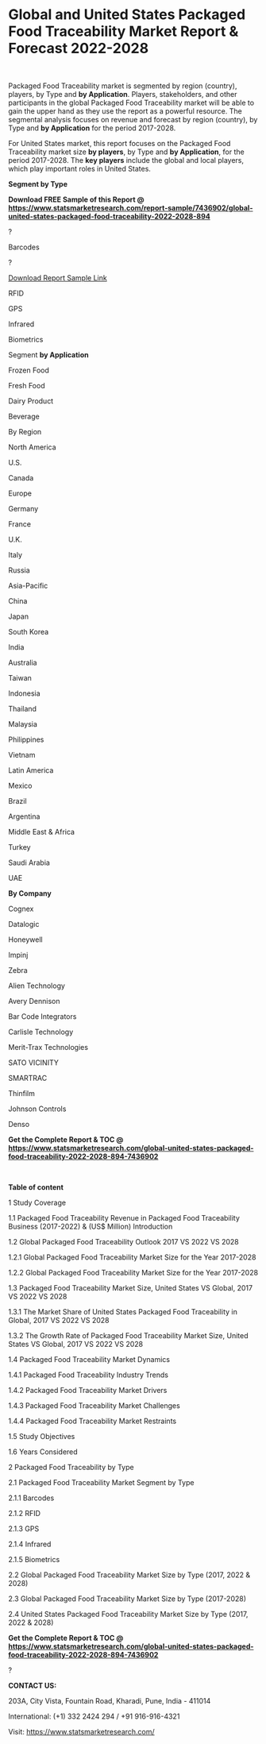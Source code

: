 <h1>Global and United States Packaged Food Traceability Market Report & Forecast 2022-2028</h1><br/><p>Packaged Food Traceability market is segmented by region (country), players, by Type and <strong>by Application</strong>. Players, stakeholders, and other participants in the global Packaged Food Traceability market will be able to gain the upper hand as they use the report as a powerful resource. The segmental analysis focuses on revenue and forecast by region (country), by Type and <strong>by Application</strong> for the period 2017-2028.</p>
 
 
 
 <p>For United States market, this report focuses on the Packaged Food Traceability market size <strong>by players</strong>, by Type and <strong>by Application</strong>, for the period 2017-2028. The <strong>key players</strong> include the global and local players, which play important roles in United States.</p>
 
 
 
 <p><strong>Segment by Type</strong></p>
 
 
 
 <div><b>Download FREE Sample of this Report @ <a href="https://www.statsmarketresearch.com/download-free-sample/7436902/global-united-states-packaged-food-traceability-2022-2028-894">https://www.statsmarketresearch.com/report-sample/7436902/global-united-states-packaged-food-traceability-2022-2028-894</a></b></div>
 
 
 
 <p>? </p>
 
 
 
 <p>Barcodes</p>
 
 
 
 <p>? </p>
 
 
 
 <p><a href="https://www.statsmarketresearch.com/download-free-sample/7436902/global-united-states-packaged-food-traceability-2022-2028-894">Download Report Sample Link</a></p>
 
 
 
 <p>RFID</p>
 
 
 
 <p>GPS</p>
 
 
 
 <p>Infrared</p>
 
 
 
 <p>Biometrics</p>
 
 
 
 <p>Segment <strong>by Application</strong></p>
 
 
 
 <p>Frozen Food</p>
 
 
 
 <p>Fresh Food</p>
 
 
 
 <p>Dairy Product</p>
 
 
 
 <p>Beverage</p>
 
 
 
 <p>By Region</p>
 
 
 
 <p>North America</p>
 
 
 
 <p>U.S.</p>
 
 
 
 <p>Canada</p>
 
 
 
 <p>Europe</p>
 
 
 
 <p>Germany</p>
 
 
 
 <p>France</p>
 
 
 
 <p>U.K.</p>
 
 
 
 <p>Italy</p>
 
 
 
 <p>Russia</p>
 
 
 
 <p>Asia-Pacific</p>
 
 
 
 <p>China</p>
 
 
 
 <p>Japan</p>
 
 
 
 <p>South Korea</p>
 
 
 
 <p>India</p>
 
 
 
 <p>Australia</p>
 
 
 
 <p>Taiwan</p>
 
 
 
 <p>Indonesia</p>
 
 
 
 <p>Thailand</p>
 
 
 
 <p>Malaysia</p>
 
 
 
 <p>Philippines</p>
 
 
 
 <p>Vietnam</p>
 
 
 
 <p>Latin America</p>
 
 
 
 <p>Mexico</p>
 
 
 
 <p>Brazil</p>
 
 
 
 <p>Argentina</p>
 
 
 
 <p>Middle East & Africa</p>
 
 
 
 <p>Turkey</p>
 
 
 
 <p>Saudi Arabia</p>
 
 
 
 <p>UAE</p>
 
 
 
 <p><strong>By Company</strong></p>
 
 
 
 <p>Cognex</p>
 
 
 
 <p>Datalogic</p>
 
 
 
 <p>Honeywell</p>
 
 
 
 <p>Impinj</p>
 
 
 
 <p>Zebra</p>
 
 
 
 <p>Alien Technology</p>
 
 
 
 <p>Avery Dennison</p>
 
 
 
 <p>Bar Code Integrators</p>
 
 
 
 <p>Carlisle Technology</p>
 
 
 
 <p>Merit-Trax Technologies</p>
 
 
 
 <p>SATO VICINITY</p>
 
 
 
 <p>SMARTRAC</p>
 
 
 
 <p>Thinfilm</p>
 
 
 
 <p>Johnson Controls</p>
 
 
 
 <p>Denso</p>
 
 
 
 <div><b>Get the Complete Report & TOC @ <a href="https://www.statsmarketresearch.com/global-united-states-packaged-food-traceability-2022-2028-894-7436902">https://www.statsmarketresearch.com/global-united-states-packaged-food-traceability-2022-2028-894-7436902</a></b></div>
 
 
 
 <p><br />
 
 <b>Table of content</b></p>
 
 
 
 <p>1 Study Coverage<br />
 
 1.1 Packaged Food Traceability Revenue in Packaged Food Traceability Business (2017-2022) & (US$ Million) Introduction<br />
 
 1.2 Global Packaged Food Traceability Outlook 2017 VS 2022 VS 2028<br />
 
 1.2.1 Global Packaged Food Traceability Market Size for the Year 2017-2028<br />
 
 1.2.2 Global Packaged Food Traceability Market Size for the Year 2017-2028<br />
 
 1.3 Packaged Food Traceability Market Size, United States VS Global, 2017 VS 2022 VS 2028<br />
 
 1.3.1 The Market Share of United States Packaged Food Traceability in Global, 2017 VS 2022 VS 2028<br />
 
 1.3.2 The Growth Rate of Packaged Food Traceability Market Size, United States VS Global, 2017 VS 2022 VS 2028<br />
 
 1.4 Packaged Food Traceability Market Dynamics<br />
 
 1.4.1 Packaged Food Traceability Industry Trends<br />
 
 1.4.2 Packaged Food Traceability Market Drivers<br />
 
 1.4.3 Packaged Food Traceability Market Challenges<br />
 
 1.4.4 Packaged Food Traceability Market Restraints<br />
 
 1.5 Study Objectives<br />
 
 1.6 Years Considered<br />
 
 2 Packaged Food Traceability by Type<br />
 
 2.1 Packaged Food Traceability Market Segment by Type<br />
 
 2.1.1 Barcodes<br />
 
 2.1.2 RFID<br />
 
 2.1.3 GPS<br />
 
 2.1.4 Infrared<br />
 
 2.1.5 Biometrics<br />
 
 2.2 Global Packaged Food Traceability Market Size by Type (2017, 2022 & 2028)<br />
 
 2.3 Global Packaged Food Traceability Market Size by Type (2017-2028)<br />
 
 2.4 United States Packaged Food Traceability Market Size by Type (2017, 2022 & 2028)</p>
 
 
 
 <div><b>Get the Complete Report & TOC @ <a href="https://www.statsmarketresearch.com/global-united-states-packaged-food-traceability-2022-2028-894-7436902">https://www.statsmarketresearch.com/global-united-states-packaged-food-traceability-2022-2028-894-7436902</a></b></div>
 
 
 
 <p>? </p>
 
 
 
 <p><b>CONTACT US:</b><br />
 
 203A, City Vista, Fountain Road, Kharadi, Pune, India - 411014<br />
 
 International: (+1) 332 2424 294 / +91 916-916-4321<br />
 
 Visit: <a href="https://www.statsmarketresearch.com/">https://www.statsmarketresearch.com/</a></p>